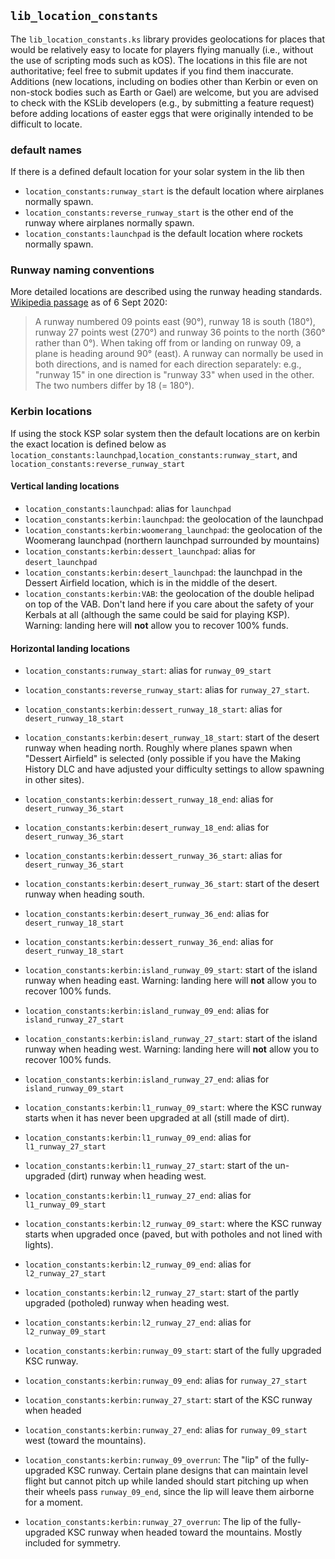 ## `lib_location_constants`

The `lib_location_constants.ks` library provides geolocations for places that would be relatively easy to locate for players flying manually (i.e., without the use of scripting mods such as kOS).
The locations in this file are not authoritative; feel free to submit updates if you find them inaccurate.
Additions (new locations, including on bodies other than Kerbin or even on non-stock bodies such as Earth or Gael) are welcome,
but you are advised to check with the KSLib developers (e.g., by submitting a feature request) before adding locations of easter eggs that were originally intended to be difficult to locate.

### default names

If there is a defined default location for your solar system in the lib then 

* `location_constants:runway_start` is the default location where airplanes normally spawn.
* `location_constants:reverse_runway_start` is the other end of the runway where airplanes normally spawn.
* `location_constants:launchpad` is the default location where rockets normally spawn.

### Runway naming conventions

More detailed locations are described using the runway heading standards.
[Wikipedia passage](https://en.wikipedia.org/wiki/Runway#Runway_headings)
as of 6 Sept 2020:

>  A runway numbered 09 points east (90°), runway 18 is south (180°), runway 27 points west (270°) and runway 36 points to the north (360° rather than 0°). When taking off from or landing on runway 09, a plane is heading around 90° (east). A runway can normally be used in both directions, and is named for each direction separately: e.g., "runway 15" in one direction is "runway 33" when used in the other. The two numbers differ by 18 (= 180°).

### Kerbin locations

If using the stock KSP solar system then the default locations are on kerbin the exact location is defined below as `location_constants:launchpad`,`location_constants:runway_start`, and `location_constants:reverse_runway_start`

#### Vertical landing locations

* `location_constants:launchpad`: alias for `launchpad`
* `location_constants:kerbin:launchpad`: the geolocation of the launchpad
* `location_constants:kerbin:woomerang_launchpad`: the geolocation of the Woomerang launchpad (northern launchpad surrounded by mountains)
* `location_constants:kerbin:dessert_launchpad`: alias for `desert_launchpad`
* `location_constants:kerbin:desert_launchpad`: the launchpad in the Dessert Airfield location, which is in the middle of the desert.
* `location_constants:kerbin:VAB`: the geolocation of the double helipad on top of the VAB. Don't land here if you care about the safety of your Kerbals at all (although the same could be said for playing KSP).
  Warning: landing here will **not** allow you to recover 100% funds.


#### Horizontal landing locations

* `location_constants:runway_start`: alias for `runway_09_start`
* `location_constants:reverse_runway_start`: alias for `runway_27_start`.

* `location_constants:kerbin:dessert_runway_18_start`: alias for `desert_runway_18_start`
* `location_constants:kerbin:desert_runway_18_start`: start of the desert runway when heading north. Roughly where planes spawn when "Dessert Airfield" is selected (only possible if you have the Making History DLC and have adjusted your difficulty settings to allow spawning in other sites).
* `location_constants:kerbin:dessert_runway_18_end`: alias for `desert_runway_36_start`
* `location_constants:kerbin:desert_runway_18_end`: alias for `desert_runway_36_start`
* `location_constants:kerbin:dessert_runway_36_start`: alias for `desert_runway_36_start`
* `location_constants:kerbin:desert_runway_36_start`: start of the desert runway when heading south.
* `location_constants:kerbin:desert_runway_36_end`: alias for `desert_runway_18_start`
* `location_constants:kerbin:dessert_runway_36_end`: alias for `desert_runway_18_start`
* `location_constants:kerbin:island_runway_09_start`: start of the island runway when heading east.
  Warning: landing here will **not** allow you to recover 100% funds.
* `location_constants:kerbin:island_runway_09_end`: alias for `island_runway_27_start`
* `location_constants:kerbin:island_runway_27_start`: start of the island runway when heading west.
  Warning: landing here will **not** allow you to recover 100% funds.
* `location_constants:kerbin:island_runway_27_end`: alias for `island_runway_09_start`
* `location_constants:kerbin:l1_runway_09_start`: where the KSC runway starts when it has never been upgraded at all
  (still made of dirt).
* `location_constants:kerbin:l1_runway_09_end`: alias for `l1_runway_27_start`
* `location_constants:kerbin:l1_runway_27_start`: start of the un-upgraded (dirt) runway when heading west.
* `location_constants:kerbin:l1_runway_27_end`: alias for `l1_runway_09_start`
* `location_constants:kerbin:l2_runway_09_start`: where the KSC runway starts when upgraded once (paved, but with potholes and not lined with lights).
* `location_constants:kerbin:l2_runway_09_end`: alias for `l2_runway_27_start`
* `location_constants:kerbin:l2_runway_27_start`: start of the partly upgraded (potholed) runway when heading west.
* `location_constants:kerbin:l2_runway_27_end`: alias for `l2_runway_09_start`
* `location_constants:kerbin:runway_09_start`: start of the fully upgraded KSC runway.
* `location_constants:kerbin:runway_09_end`: alias for `runway_27_start`
* `location_constants:kerbin:runway_27_start`: start of the KSC runway when headed
* `location_constants:kerbin:runway_27_end`: alias for `runway_09_start` west (toward the mountains).
* `location_constants:kerbin:runway_09_overrun`: The "lip" of the fully-upgraded KSC runway. Certain plane designs that can maintain level flight but cannot pitch up while landed should start pitching up when their wheels pass `runway_09_end`, since the lip will leave them airborne for a moment.
* `location_constants:kerbin:runway_27_overrun`: The lip of the fully-upgraded KSC runway when headed toward the mountains. Mostly included for symmetry.
